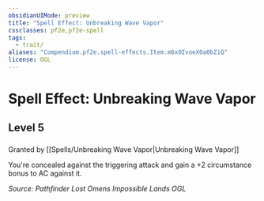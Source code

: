 ```yaml
---
obsidianUIMode: preview
title: "Spell Effect: Unbreaking Wave Vapor"
cssclasses: pf2e,pf2e-spell
tags:
  - trait/
aliases: "Compendium.pf2e.spell-effects.Item.m6x0IvoeX0a0bZiQ"
license: OGL
---
```

# Spell Effect: Unbreaking Wave Vapor
## Level 5
### 






Granted by [[Spells/Unbreaking Wave Vapor|Unbreaking Wave Vapor]]

You're concealed against the triggering attack and gain a +2 circumstance bonus to AC against it.

*Source: Pathfinder Lost Omens Impossible Lands*
*OGL*